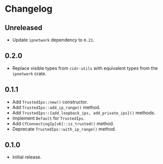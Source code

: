 # Changelog

## Unreleased

- Update `ipnetwork` dependency to `0.21`.

## 0.2.0

- Replace visible types from `cidr-utils` with equivalent types from the `ipnetwork` crate.

## 0.1.1

- Add `TrustedIps::new()` constructor.
- Add `TrustedIps::add_ip_range()` method.
- Add `TrustedIps::{add_loopback_ips, add_private_ips}()` methods.
- Implement `Default` for `TrustedIps`.
- Add `CfConnectingIp[v6]::is_trusted()` method.
- Deprecate `TrustedIps::with_ip_range()` method.

## 0.1.0

- Initial release.
